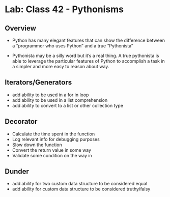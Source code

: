 # Lab: Class 42 - Pythonisms

## Overview

- Python has many elegant features that can show the difference between a “programmer who uses Python” and a true “Pythonista”

- Pythonista may be a silly word but it’s a real thing. A true pythonista is able to leverage the particular features of Python to accomplish a task in a simpler and more easy to reason about way.

## Iterators/Generators

- add ability to be used in a for in loop
- add ability to be used in a list comprehension
- add ability to convert to a list or other collection type

## Decorator

- Calculate the time spent in the function
- Log relevant info for debugging purposes
- Slow down the function
- Convert the return value in some way
- Validate some condition on the way in

## Dunder

- add ability for two custom data structure to be considered equal
- add ability for custom data structure to be considered truthy/falsy
